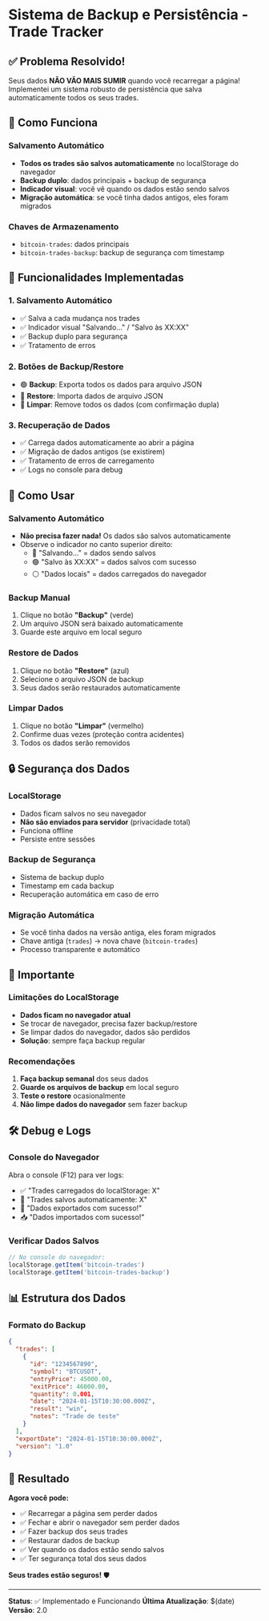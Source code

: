 # Sistema de Backup e Persistência - Trade Tracker

## ✅ Problema Resolvido!

Seus dados **NÃO VÃO MAIS SUMIR** quando você recarregar a página! Implementei um sistema robusto de persistência que salva automaticamente todos os seus trades.

## 🔄 Como Funciona

### Salvamento Automático
- **Todos os trades são salvos automaticamente** no localStorage do navegador
- **Backup duplo**: dados principais + backup de segurança
- **Indicador visual**: você vê quando os dados estão sendo salvos
- **Migração automática**: se você tinha dados antigos, eles foram migrados

### Chaves de Armazenamento
- `bitcoin-trades`: dados principais
- `bitcoin-trades-backup`: backup de segurança com timestamp

## 🎯 Funcionalidades Implementadas

### 1. **Salvamento Automático**
- ✅ Salva a cada mudança nos trades
- ✅ Indicador visual "Salvando..." / "Salvo às XX:XX"
- ✅ Backup duplo para segurança
- ✅ Tratamento de erros

### 2. **Botões de Backup/Restore**
- 🟢 **Backup**: Exporta todos os dados para arquivo JSON
- 🔵 **Restore**: Importa dados de arquivo JSON
- 🔴 **Limpar**: Remove todos os dados (com confirmação dupla)

### 3. **Recuperação de Dados**
- ✅ Carrega dados automaticamente ao abrir a página
- ✅ Migração de dados antigos (se existirem)
- ✅ Tratamento de erros de carregamento
- ✅ Logs no console para debug

## 📱 Como Usar

### Salvamento Automático
- **Não precisa fazer nada!** Os dados são salvos automaticamente
- Observe o indicador no canto superior direito:
  - 🔵 "Salvando..." = dados sendo salvos
  - 🟢 "Salvo às XX:XX" = dados salvos com sucesso
  - ⚪ "Dados locais" = dados carregados do navegador

### Backup Manual
1. Clique no botão **"Backup"** (verde)
2. Um arquivo JSON será baixado automaticamente
3. Guarde este arquivo em local seguro

### Restore de Dados
1. Clique no botão **"Restore"** (azul)
2. Selecione o arquivo JSON de backup
3. Seus dados serão restaurados automaticamente

### Limpar Dados
1. Clique no botão **"Limpar"** (vermelho)
2. Confirme duas vezes (proteção contra acidentes)
3. Todos os dados serão removidos

## 🔒 Segurança dos Dados

### LocalStorage
- Dados ficam salvos no seu navegador
- **Não são enviados para servidor** (privacidade total)
- Funciona offline
- Persiste entre sessões

### Backup de Segurança
- Sistema de backup duplo
- Timestamp em cada backup
- Recuperação automática em caso de erro

### Migração Automática
- Se você tinha dados na versão antiga, eles foram migrados
- Chave antiga (`trades`) → nova chave (`bitcoin-trades`)
- Processo transparente e automático

## 🚨 Importante

### Limitações do LocalStorage
- **Dados ficam no navegador atual**
- Se trocar de navegador, precisa fazer backup/restore
- Se limpar dados do navegador, dados são perdidos
- **Solução**: sempre faça backup regular

### Recomendações
1. **Faça backup semanal** dos seus dados
2. **Guarde os arquivos de backup** em local seguro
3. **Teste o restore** ocasionalmente
4. **Não limpe dados do navegador** sem fazer backup

## 🛠️ Debug e Logs

### Console do Navegador
Abra o console (F12) para ver logs:
- ✅ "Trades carregados do localStorage: X"
- 💾 "Trades salvos automaticamente: X"
- 📁 "Dados exportados com sucesso!"
- 📥 "Dados importados com sucesso!"

### Verificar Dados Salvos
```javascript
// No console do navegador:
localStorage.getItem('bitcoin-trades')
localStorage.getItem('bitcoin-trades-backup')
```

## 📊 Estrutura dos Dados

### Formato do Backup
```json
{
  "trades": [
    {
      "id": "1234567890",
      "symbol": "BTCUSDT",
      "entryPrice": 45000.00,
      "exitPrice": 46000.00,
      "quantity": 0.001,
      "date": "2024-01-15T10:30:00.000Z",
      "result": "win",
      "notes": "Trade de teste"
    }
  ],
  "exportDate": "2024-01-15T10:30:00.000Z",
  "version": "1.0"
}
```

## 🎉 Resultado

**Agora você pode:**
- ✅ Recarregar a página sem perder dados
- ✅ Fechar e abrir o navegador sem perder dados
- ✅ Fazer backup dos seus trades
- ✅ Restaurar dados de backup
- ✅ Ver quando os dados estão sendo salvos
- ✅ Ter segurança total dos seus dados

**Seus trades estão seguros!** 🛡️

---

**Status**: ✅ Implementado e Funcionando
**Última Atualização**: $(date)
**Versão**: 2.0
